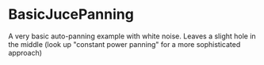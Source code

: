 # BasicJucePanning
A very basic auto-panning example with white noise.
Leaves a slight hole in the middle 
(look up "constant power panning" for a more sophisticated approach)
